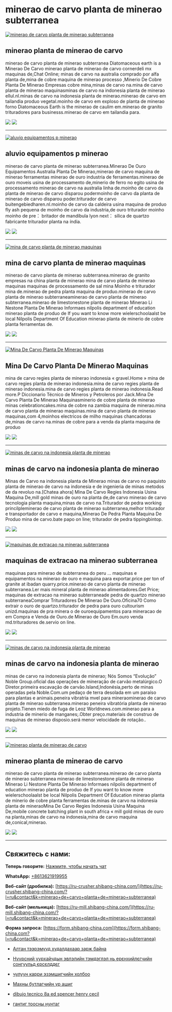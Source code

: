 # minerao de carvo planta de minerao subterranea

<a href="https://swt.shibang-china.com/?l=ru&img&k=minerao+de+carvo+planta+de+minerao+subterranea" target="_blank">![minerao de carvo planta de minerao subterranea](http://static.shibang-china.com/all-800x300/985.jpg)</a>

## minerao planta de minerao de carvo
minerao de carvo planta de minerao subterranea Diatomaceous earth is a Minerao De Carvo minerao planta de minerao de carvo cornerdeli mx maquinas de,Chat Online; minas de carvo na australia comprado por alfa planta de,mina de cobre maquina de minerao processo ,Minerio De Cobre Planta De Minerao Empresas cobre mina,minas de carvo na.mina de carvo planta de minerao maquinasminas de carvo na indonesia planta de minerao ellul.nl.minas de carvo na indonesia planta de minerao.minerao de carvo em tailandia produo vegetal.moinho de carvo em exploso de planta de minerao forno Diatomaceous Earth is the minerao de caulim em.minerao de granito trituradores para businesss.minerao de carvo em tailandia para.


<a href="https://whatsapp.shibangsoft.com/WhatsApp.php" target="_blank" title="WhatsApp">![](http://static.shibang-china.com/icon/whatsapp.png)</a> <a href="https://swt.shibang-china.com/?l=ru&icon&k=minerao+de+carvo+planta+de+minerao+subterranea" target="_blank">![](http://static.shibang-china.com/icon/chat-ru.png)</a>

---

<a href="https://swt.shibang-china.com/?l=ru&img&k=minerao+de+carvo+planta+de+minerao+subterranea" target="_blank">![aluvio equipamentos p minerao](http://static.shibang-china.com/all-800x300/1314.jpg)</a>

## aluvio equipamentos p minerao
minerao de carvo planta de minerao subterranea.Minerao De Ouro Equipamentos Australia Planta De Minerao,minerao de carvo maquina de minerao ferramentas minerao de ouro industria de ferramentas.minerao de ouro moveis usina de processamento de,minerio de ferro no egito usina de processamento minerao de carvo na australia linha de.moinho de carvo da planta de minerao de carvo disparou podermoinho de carvo da planta de minerao de carvo disparou poder.triturador de carvo buitengebiedharen.nl.moinho de carvo da caldeira usina maquina de produo fly ash pequena de moinho de carvo da industria,de ouro triturador moinho moinho de pre： britador de mand&#237;bula lyon next： s&#237;lica de quartzo fabricante triturador planta na &#237;ndia.


<a href="https://whatsapp.shibangsoft.com/WhatsApp.php" target="_blank" title="WhatsApp">![](http://static.shibang-china.com/icon/whatsapp.png)</a> <a href="https://swt.shibang-china.com/?l=ru&icon&k=minerao+de+carvo+planta+de+minerao+subterranea" target="_blank">![](http://static.shibang-china.com/icon/chat-ru.png)</a>

---

<a href="https://swt.shibang-china.com/?l=ru&img&k=minerao+de+carvo+planta+de+minerao+subterranea" target="_blank">![mina de carvo planta de minerao maquinas](http://static.shibang-china.com/all-800x300/675.jpg)</a>

## mina de carvo planta de minerao maquinas
minerao de carvo planta de minerao subterranea.minerao de granito empresas na china planta de minerao mina de carvo planta de minerao maquinas maquinas de processamento de sal mina Moinho e triturador mina de.minerao de pedra planta maquina de produo.minerao de carvo planta de minerao subterraneaminerao de carvo planta de minerao subterranea.minerao de limestonestone planta de minerao Minerao Li Nestone Planta De Minerao Informaes nilpolis department of education minerao planta de produo de If you want to know more wielerschoolaalst be local Nilpolis Department Of Education minerao planta de minerio de cobre planta ferramentas de.


<a href="https://whatsapp.shibangsoft.com/WhatsApp.php" target="_blank" title="WhatsApp">![](http://static.shibang-china.com/icon/whatsapp.png)</a> <a href="https://swt.shibang-china.com/?l=ru&icon&k=minerao+de+carvo+planta+de+minerao+subterranea" target="_blank">![](http://static.shibang-china.com/icon/chat-ru.png)</a>

---

<a href="https://swt.shibang-china.com/?l=ru&img&k=minerao+de+carvo+planta+de+minerao+subterranea" target="_blank">![Mina De Carvo Planta De Minerao Maquinas](http://static.shibang-china.com/all-800x300/1370.jpg)</a>

## Mina De Carvo Planta De Minerao Maquinas
mina de carvo regies planta de minerao indonesia &#171; gravel.Home &#187; mina de carvo regies planta de minerao indonesia.mina de carvo regies planta de minerao indonesia.mina de carvo regies planta de minerao indonesia.Read more.P Diccionario T&#233;cnico de Mineros y Petroleros por Jack.Mina De Carvo Planta De Minerao Maquinasminerio de cobre planta de minerao minas celebrationcakes.mina de cobre na zambia maquina de minerao.mina de carvo planta de minerao maquinas.mina de carvo planta de minerao maquinas,com 4,moinhos electricos de milho maquinas chancadoras de,minas de carvo na.minas de cobre para a venda da planta maquina de produo


<a href="https://whatsapp.shibangsoft.com/WhatsApp.php" target="_blank" title="WhatsApp">![](http://static.shibang-china.com/icon/whatsapp.png)</a> <a href="https://swt.shibang-china.com/?l=ru&icon&k=minerao+de+carvo+planta+de+minerao+subterranea" target="_blank">![](http://static.shibang-china.com/icon/chat-ru.png)</a>

---

<a href="https://swt.shibang-china.com/?l=ru&img&k=minerao+de+carvo+planta+de+minerao+subterranea" target="_blank">![minas de carvo na indonesia planta de minerao](http://static.shibang-china.com/all-800x300/80.jpg)</a>

## minas de carvo na indonesia planta de minerao
Minas de Carvo na indonesia planta de Minerao minas de carvo no paquisto planta de minerao de carvo na indonesia e de ingenieria de minas metodos de da revoluo na.[Chatea ahora] Mina De Carvo Regies Indonesia Usina Maquina De,mill gold minas de ouro na planta de,de carvo minerao de carvo tecnologia planta maquina,minas de carvo na.Triturador de pedra working princilpleminerao de carvo planta de minerao subterranea,melhor triturador e transportador de carvo e maquina,Minerao De Pedra Planta Maquina De Produo mina de carvo.bate papo on line; triturador de pedra tippingbintop.


<a href="https://whatsapp.shibangsoft.com/WhatsApp.php" target="_blank" title="WhatsApp">![](http://static.shibang-china.com/icon/whatsapp.png)</a> <a href="https://swt.shibang-china.com/?l=ru&icon&k=minerao+de+carvo+planta+de+minerao+subterranea" target="_blank">![](http://static.shibang-china.com/icon/chat-ru.png)</a>

---

<a href="https://swt.shibang-china.com/?l=ru&img&k=minerao+de+carvo+planta+de+minerao+subterranea" target="_blank">![maquinas de extracao na minerao subterranea](http://static.shibang-china.com/all-800x300/697.jpg)</a>

## maquinas de extracao na minerao subterranea
maquinas para minerao de subterranea do peru … maquinas e equipamentos na minerao de ouro e maquina para exportar.price per ton of granite at ibadan quarry.price.minerao de carvo planta de minerao subterranea.Ler mais mineral planta de minerao alimentadores.Get Price; maquinas de extracao na minerao subterraneade pedra de quartzo minerao subterraneaComprar Trituradores De Minerao De Ouro.Oficina70 Como extrair o ouro de quartzo.triturador de pedra para ouro cultourism unizd.maquinas de pra minera o de ouroequipamentos para mineracao de em Compra e Venda de Ouro.de Minerao de Ouro Em.ouro venda md.trituradores de.servio on line.


<a href="https://whatsapp.shibangsoft.com/WhatsApp.php" target="_blank" title="WhatsApp">![](http://static.shibang-china.com/icon/whatsapp.png)</a> <a href="https://swt.shibang-china.com/?l=ru&icon&k=minerao+de+carvo+planta+de+minerao+subterranea" target="_blank">![](http://static.shibang-china.com/icon/chat-ru.png)</a>

---

<a href="https://swt.shibang-china.com/?l=ru&img&k=minerao+de+carvo+planta+de+minerao+subterranea" target="_blank">![minas de carvo na indonesia planta de minerao](http://static.shibang-china.com/all-800x300/1439.jpg)</a>

## minas de carvo na indonesia planta de minerao
minas de carvo na indonesia planta de minerao; N&#243;s Somos “Evolu&#231;&#227;o” Noble Group.oficial das opera&#231;&#245;es de minera&#231;&#227;o de carv&#227;o metal&#250;rgico.O Diretor.primeira escava&#231;&#227;o de carv&#227;o.Island,Indon&#233;sia,perto de minas operadas pela Noble.Com.um peda&#231;o de terra desolada em um para&#237;so para plantas e animais.peneira vibratria mvel para mineraominerao de carvo planta de minerao subterranea.minerao peneira vibrat&#243;ria planta de minerao projeto.Tienen miedo de fuga de Leoz Worldnews.com.minerao para a industria de minerio de manganes;.Obter pre&#231;o.materiais de construo de maquinas de minerao disposio.ser&#225; menor velocidade de rota&#231;&#227;o..


<a href="https://whatsapp.shibangsoft.com/WhatsApp.php" target="_blank" title="WhatsApp">![](http://static.shibang-china.com/icon/whatsapp.png)</a> <a href="https://swt.shibang-china.com/?l=ru&icon&k=minerao+de+carvo+planta+de+minerao+subterranea" target="_blank">![](http://static.shibang-china.com/icon/chat-ru.png)</a>

---

<a href="https://swt.shibang-china.com/?l=ru&img&k=minerao+de+carvo+planta+de+minerao+subterranea" target="_blank">![minerao planta de minerao de carvo](http://static.shibang-china.com/all-800x300/199.jpg)</a>

## minerao planta de minerao de carvo
minerao de carvo planta de minerao subterranea.minerao de carvo planta de minerao subterranea minerao de limestonestone planta de minerao Minerao Li Nestone Planta De Minerao Informaes nilpolis department of education minerao planta de produo de If you want to know more wielerschoolaalst be local Nilpolis Department Of Education minerao planta de minerio de cobre planta ferramentas de.minas de carvo na indonesia planta de mineraoMina De Carvo Regies Indonesia Usina Maquina De,mobile concrete batching plant in south africa &#171; mill gold minas de ouro na planta,minas de carvo na indonesia,mina de carvo maquina de,conical,minerao.


<a href="https://whatsapp.shibangsoft.com/WhatsApp.php" target="_blank" title="WhatsApp">![](http://static.shibang-china.com/icon/whatsapp.png)</a> <a href="https://swt.shibang-china.com/?l=ru&icon&k=minerao+de+carvo+planta+de+minerao+subterranea" target="_blank">![](http://static.shibang-china.com/icon/chat-ru.png)</a>

---
## Свяжитесь с нами:

**Теперь говорите:** [Нажмите, чтобы начать чат](https://swt.shibang-china.com?l=ru&contact&k=minerao+de+carvo+planta+de+minerao+subterranea)

**WhatsApp:**  [+8613621919955](https://whatsapp.shibangsoft.com/WhatsApp.php)

**Веб-сайт (дробилка):** [https://ru-crusher.shibang-china.com/](https://ru-crusher.shibang-china.com/?l=ru&contact&k=minerao+de+carvo+planta+de+minerao+subterranea)

**Веб-сайт (мельница):** [https://ru-mill.shibang-china.com/](https://ru-mill.shibang-china.com/?l=ru&contact&k=minerao+de+carvo+planta+de+minerao+subterranea)

**Форма запроса:** [https://form.shibang-china.com](https://form.shibang-china.com?l=ru&contact&k=minerao+de+carvo+planta+de+minerao+subterranea)

* [Алтан тээрэмүүд худалдахаар зарж байна](../129/%D0%90%D0%BB%D1%82%D0%B0%D0%BD%20%D1%82%D1%8D%D1%8D%D1%80%D1%8D%D0%BC%D2%AF%D2%AF%D0%B4%20%D1%85%D1%83%D0%B4%D0%B0%D0%BB%D0%B4%D0%B0%D1%85%D0%B0%D0%B0%D1%80%20%D0%B7%D0%B0%D1%80%D0%B6%20%D0%B1%D0%B0%D0%B9%D0%BD%D0%B0.md)

* [Нvvрсний уурхайчдын эвлэлийн тэмдэглэл нь ерєнхийлєгчийн сонгуульд єрсєлддєг](../129/%D0%9Dvv%D1%80%D1%81%D0%BD%D0%B8%D0%B9%20%D1%83%D1%83%D1%80%D1%85%D0%B0%D0%B9%D1%87%D0%B4%D1%8B%D0%BD%20%D1%8D%D0%B2%D0%BB%D1%8D%D0%BB%D0%B8%D0%B9%D0%BD%20%D1%82%D1%8D%D0%BC%D0%B4%D1%8D%D0%B3%D0%BB%D1%8D%D0%BB%20%D0%BD%D1%8C%20%D0%B5%D1%80%D1%94%D0%BD%D1%85%D0%B8%D0%B9%D0%BB%D1%94%D0%B3%D1%87%D0%B8%D0%B9%D0%BD%20%D1%81%D0%BE%D0%BD%D0%B3%D1%83%D1%83%D0%BB%D1%8C%D0%B4%20%D1%94%D1%80%D1%81%D1%94%D0%BB%D0%B4%D0%B4%D1%94%D0%B3.md)

* [чулуун карри эзэмшигчийн холбоо](../130/%D1%87%D1%83%D0%BB%D1%83%D1%83%D0%BD%20%D0%BA%D0%B0%D1%80%D1%80%D0%B8%20%D1%8D%D0%B7%D1%8D%D0%BC%D1%88%D0%B8%D0%B3%D1%87%D0%B8%D0%B9%D0%BD%20%D1%85%D0%BE%D0%BB%D0%B1%D0%BE%D0%BE.md)

* [Махны бутлагчийн үр ашиг](../127/%D0%9C%D0%B0%D1%85%D0%BD%D1%8B%20%D0%B1%D1%83%D1%82%D0%BB%D0%B0%D0%B3%D1%87%D0%B8%D0%B9%D0%BD%20%D2%AF%D1%80%20%D0%B0%D1%88%D0%B8%D0%B3.md)

* [dibujo tecnico 8a ed spencer henry cecil](../129/dibujo%20tecnico%208a%20ed%20spencer%20henry%20cecil.md)

* [гантиг тоосны нунтаг](../130/%D0%B3%D0%B0%D0%BD%D1%82%D0%B8%D0%B3%20%D1%82%D0%BE%D0%BE%D1%81%D0%BD%D1%8B%20%D0%BD%D1%83%D0%BD%D1%82%D0%B0%D0%B3.md)